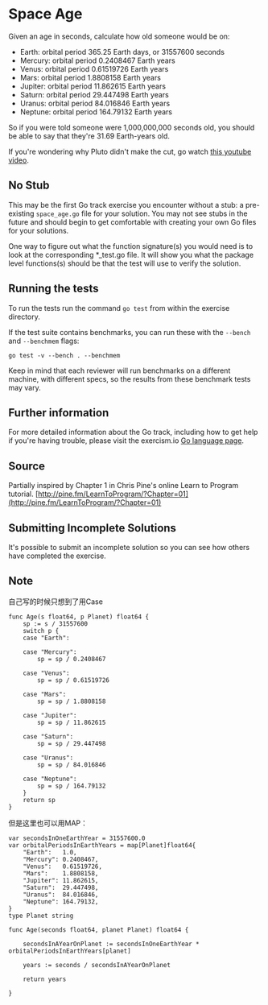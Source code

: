 # Space Age

Given an age in seconds, calculate how old someone would be on:

   - Earth: orbital period 365.25 Earth days, or 31557600 seconds
   - Mercury: orbital period 0.2408467 Earth years
   - Venus: orbital period 0.61519726 Earth years
   - Mars: orbital period 1.8808158 Earth years
   - Jupiter: orbital period 11.862615 Earth years
   - Saturn: orbital period 29.447498 Earth years
   - Uranus: orbital period 84.016846 Earth years
   - Neptune: orbital period 164.79132 Earth years

So if you were told someone were 1,000,000,000 seconds old, you should
be able to say that they're 31.69 Earth-years old.

If you're wondering why Pluto didn't make the cut, go watch [this
youtube video](http://www.youtube.com/watch?v=Z_2gbGXzFbs).

## No Stub

This may be the first Go track exercise you encounter without a stub: a
pre-existing `space_age.go` file for your solution. You may not see stubs in
the future and should begin to get comfortable with creating your own Go files
for your solutions.

One way to figure out what the function signature(s) you would need is to look
at the corresponding \*\_test.go file. It will show you what the package level
functions(s) should be that the test will use to verify the solution.


## Running the tests

To run the tests run the command `go test` from within the exercise directory.

If the test suite contains benchmarks, you can run these with the `--bench` and `--benchmem`
flags:

    go test -v --bench . --benchmem

Keep in mind that each reviewer will run benchmarks on a different machine, with
different specs, so the results from these benchmark tests may vary.

## Further information

For more detailed information about the Go track, including how to get help if
you're having trouble, please visit the exercism.io [Go language page](http://exercism.io/languages/go/resources).

## Source

Partially inspired by Chapter 1 in Chris Pine's online Learn to Program tutorial. [http://pine.fm/LearnToProgram/?Chapter=01](http://pine.fm/LearnToProgram/?Chapter=01)

## Submitting Incomplete Solutions
It's possible to submit an incomplete solution so you can see how others have completed the exercise.

## Note 

自己写的时候只想到了用Case
```golang
func Age(s float64, p Planet) float64 {
	sp := s / 31557600
	switch p {
	case "Earth":

	case "Mercury":
		sp = sp / 0.2408467

	case "Venus":
		sp = sp / 0.61519726

	case "Mars":
		sp = sp / 1.8808158

	case "Jupiter":
		sp = sp / 11.862615

	case "Saturn":
		sp = sp / 29.447498

	case "Uranus":
		sp = sp / 84.016846

	case "Neptune":
		sp = sp / 164.79132
	}
	return sp
}
```

但是这里也可以用MAP：
```golang
var secondsInOneEarthYear = 31557600.0
var orbitalPeriodsInEarthYears = map[Planet]float64{
	"Earth":   1.0,
	"Mercury": 0.2408467,
	"Venus":   0.61519726,
	"Mars":    1.8808158,
	"Jupiter": 11.862615,
	"Saturn":  29.447498,
	"Uranus":  84.016846,
	"Neptune": 164.79132,
}
type Planet string

func Age(seconds float64, planet Planet) float64 {

	secondsInAYearOnPlanet := secondsInOneEarthYear * orbitalPeriodsInEarthYears[planet]

	years := seconds / secondsInAYearOnPlanet

	return years

}
```